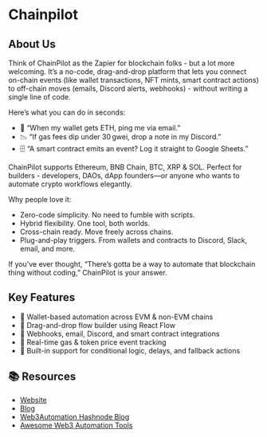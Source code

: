 # Chainpilot

## About Us

Think of ChainPilot as the Zapier for blockchain folks - but a lot more welcoming. It’s a no-code, drag-and-drop platform that lets you connect on-chain events (like wallet transactions, NFT mints, smart contract actions) to off-chain moves (emails, Discord alerts, webhooks) - without writing a single line of code.

Here’s what you can do in seconds:

- 📨 “When my wallet gets ETH, ping me via email.”
- 📉 “If gas fees dip under 30 gwei, drop a note in my Discord.”
- 🗄 “A smart contract emits an event? Log it straight to Google Sheets.”

ChainPilot supports Ethereum, BNB Chain, BTC, XRP & SOL. Perfect for builders - developers, DAOs, dApp founders—or anyone who wants to automate crypto workflows elegantly.

Why people love it:

- Zero-code simplicity. No need to fumble with scripts.
- Hybrid flexibility. One tool, both worlds.
- Cross-chain ready. Move freely across chains.
- Plug-and-play triggers. From wallets and contracts to Discord, Slack, email, and more.

If you’ve ever thought, “There’s gotta be a way to automate that blockchain thing without coding,” ChainPilot is your answer.

## Key Features

- 🧠 Wallet-based automation across EVM & non-EVM chains
- 🧩 Drag-and-drop flow builder using React Flow
- 🔄 Webhooks, email, Discord, and smart contract integrations
- 📡 Real-time gas & token price event tracking
- 🧰 Built-in support for conditional logic, delays, and fallback actions

## 📚 Resources

- [Website](https://www.chainpilot.io)
- [Blog](https://www.chainpilot.io/blog)
- [Web3Automation Hashnode Blog](https://web3automation.hashnode.dev/)
- [Awesome Web3 Automation Tools](https://github.com/Chainpilot-Org/awesome-web3-automation-tools)
